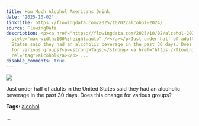 ```yaml
---
title: How Much Alcohol Americans Drink
date: '2025-10-02'
linkTitle: https://flowingdata.com/2025/10/02/alcohol-2024/
source: FlowingData
description: <p><a href="https://flowingdata.com/2025/10/02/alcohol-2024/"><img src="https://flowingdata.com/wp-content/uploads/2025/10/featured-image-alcohol-750x516.png"
  style="max-width:100%;height:auto" /></a></p>Just under half of adults in the United
  States said they had an alcoholic beverage in the past 30 days. Does this change
  for various groups?<p><strong>Tags:</strong> <a href="https://flowingdata.com/tag/alcohol/"
  rel="tag">alcohol</a></p> ...
disable_comments: true
---
```

<p><a href="https://flowingdata.com/2025/10/02/alcohol-2024/"><img src="https://flowingdata.com/wp-content/uploads/2025/10/featured-image-alcohol-750x516.png" style="max-width:100%;height:auto" /></a></p>Just under half of adults in the United States said they had an alcoholic beverage in the past 30 days. Does this change for various groups?<p><strong>Tags:</strong> <a href="https://flowingdata.com/tag/alcohol/" rel="tag">alcohol</a></p> ...